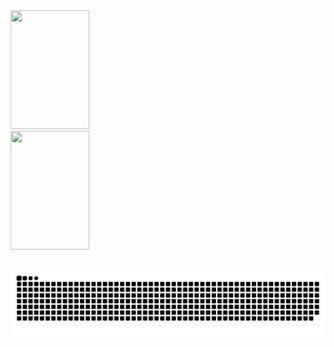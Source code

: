 <div align="left">
  <a href="https://github.com/NicoleValleGurgel">
  <img height="190px" width="50%" src="https://github-readme-stats.vercel.app/api?username=NicoleValleGurgel&hide=prs&show_icons=true&bg_color=00000000&text_color=4c71f2&title_color=4c71f2&icon_color=7327b8&border_color=7327b8"/>
  <img height="190px" width="50%" src="https://github-readme-stats.vercel.app/api/top-langs/?username=NicoleValleGurgel&hide_progress=true&bg_color=00000000&text_color=4c71f2&title_color=4c71f2&icon_color=7327b8&border_color=7327b8"/>
  
</div>

##


![snake gif](https://github.com/NicoleValleGurgel/NicoleValleGurgel/blob/output/github-contribution-grid-snake.svg)


